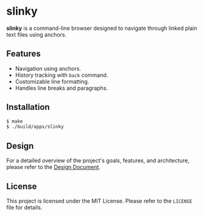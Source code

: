 # slinky

**slinky** is a command-line browser designed to navigate through linked plain text files using anchors.

## Features
- Navigation using anchors.
- History tracking with `back` command.
- Customizable line formatting.
- Handles line breaks and paragraphs.

## Installation

```sh
$ make
$ ./build/apps/slinky
```

## Design

For a detailed overview of the project's goals, features, and architecture, please refer to the [Design Document](design.pdf).

## License

This project is licensed under the MIT License. Please refer to the `LICENSE` file for details.